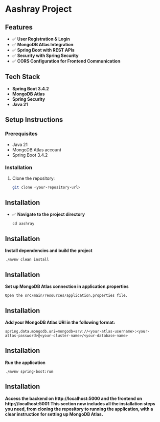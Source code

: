 # Aashray Project

## Features
- ✅ **User Registration & Login**
- ✅ **MongoDB Atlas Integration**
- ✅ **Spring Boot with REST APIs**
- ✅ **Security with Spring Security**
- ✅ **CORS Configuration for Frontend Communication**

## Tech Stack
- **Spring Boot 3.4.2**
- **MongoDB Atlas**
- **Spring Security**
- **Java 21**

## Setup Instructions

### Prerequisites
- Java 21
- MongoDB Atlas account
- Spring Boot 3.4.2

### Installation
1. Clone the repository:
   ```bash
   git clone <your-repository-url>
## Installation
- ✅ **Navigate to the project directory**

      cd aashray
## Installation
  **Install dependencies and build the project**

    ./mvnw clean install
## Installation
  **Set up MongoDB Atlas connection in application.properties**  

    Open the src/main/resources/application.properties file.
## Installation
  **Add your MongoDB Atlas URI in the following format:**
   
    spring.data.mongodb.uri=mongodb+srv://<your-atlas-username>:<your-atlas-password>@<your-cluster-name>/<your-database-name>
## Installation
  **Run the application**
    
    ./mvnw spring-boot:run
## Installation
**Access the backend on http://localhost:5000 and the frontend on http://localhost:5001**
**This section now includes all the installation steps you need, from cloning the repository to running the application, with a clear instruction for setting up MongoDB Atlas.**

